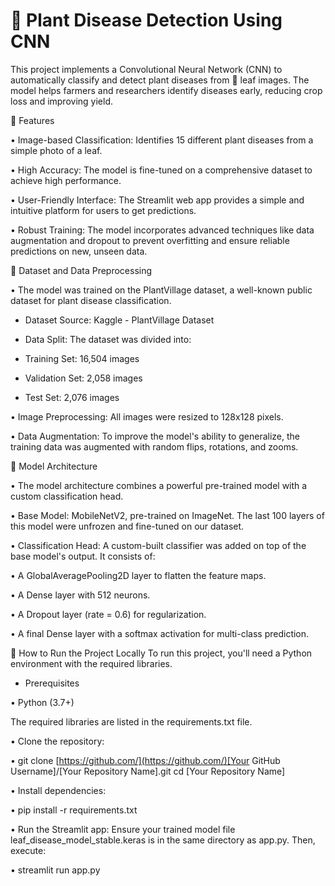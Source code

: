 # 🌱 Plant Disease Detection Using CNN
This project implements a Convolutional Neural Network (CNN) to automatically classify and detect plant diseases from 🌿 leaf images. The model helps farmers and researchers identify diseases early, reducing crop loss and improving yield.


🚀 Features

• Image-based Classification: Identifies 15 different plant diseases from a simple photo of a leaf.

• High Accuracy: The model is fine-tuned on a comprehensive dataset to achieve high performance.

• User-Friendly Interface: The Streamlit web app provides a simple and intuitive platform for users to get predictions.

• Robust Training: The model incorporates advanced techniques like data augmentation and dropout to prevent overfitting and ensure reliable predictions on new, unseen data.


📁 Dataset and Data Preprocessing

• The model was trained on the PlantVillage dataset, a well-known public dataset for plant disease classification.

- Dataset Source: Kaggle - PlantVillage Dataset

- Data Split: The dataset was divided into:

- Training Set: 16,504 images

- Validation Set: 2,058 images

- Test Set: 2,076 images

• Image Preprocessing: All images were resized to 128x128 pixels.

• Data Augmentation: To improve the model's ability to generalize, the training data was augmented with random flips, rotations, and zooms.


🧠 Model Architecture

• The model architecture combines a powerful pre-trained model with a custom classification head.

• Base Model: MobileNetV2, pre-trained on ImageNet. The last 100 layers of this model were unfrozen and fine-tuned on our dataset.

• Classification Head: A custom-built classifier was added on top of the base model's output. It consists of:

• A GlobalAveragePooling2D layer to flatten the feature maps.

• A Dense layer with 512 neurons.

• A Dropout layer (rate = 0.6) for regularization.

• A final Dense layer with a softmax activation for multi-class prediction.

🚀 How to Run the Project Locally
To run this project, you'll need a Python environment with the required libraries.

- Prerequisites

• Python (3.7+)

The required libraries are listed in the requirements.txt file.

• Clone the repository:

• git clone [https://github.com/](https://github.com/)[Your GitHub Username]/[Your Repository Name].git
cd [Your Repository Name]

• Install dependencies:

• pip install -r requirements.txt

• Run the Streamlit app:
Ensure your trained model file leaf_disease_model_stable.keras is in the same directory as app.py. Then, execute:

• streamlit run app.py
